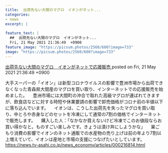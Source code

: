 ```yaml
---
title:  出荷先ない大間のマグロ　イオンがネット...
categories:
- news
excerpt: |
  
feature_text: |
  ##  出荷先ない大間のマグロ　イオンがネット...
  Fri, 21 May 2021 21:36:49  +0900
feature_image: "https://picsum.photos/2560/600?image=733"
image: "https://picsum.photos/2560/600?image=733"
---
```


[ 出荷先ない大間のマグロ　イオンがネットで応援販売  ](https://rosie.5ch.net/test/read.cgi/liveplus/1621600609/)
posted on Fri, 21 May 2021 21:36:49  +0900

<!--more-->

大手スーパーの「イオン」は新型コロナウイルスの影響で豊洲市場から出荷できなくなった青森県大間産のマグロを買い取り、インターネットでの応援販売を始めました。 　豊洲市場には大間町の沖合で取れた高級マグロが運ばれてきますが、飲食店などに対する時短や休業要請の影響で卸売価格がコロナ前の半値以下に落ち込んでいます。 　イオンは、こうした出荷先を失ったマグロを買い取り、中とろや赤身などのセットを冷凍にして通常の7割の価格でインターネットで販売します。 　購入した人：「なかなか買えないけど冷凍でこのお値段ならお買い得かなと。ものすごい楽しみです。きょうは漬け丼にしようかな」 　巣ごもり消費の影響でイオンのネット通販での水産物の売り上げは前の年より7割以上増えていて、イオンは産地と市場の支援につなげたいとしています。 https://news.tv-asahi.co.jp/news_economy/articles/000216814.html
